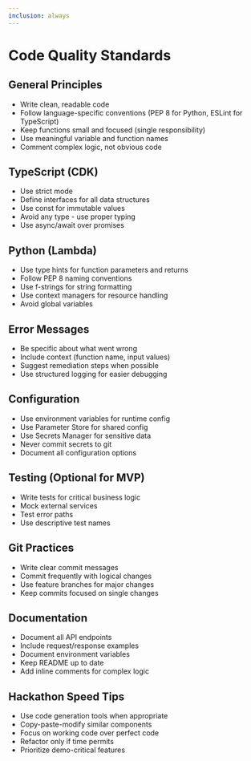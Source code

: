```yaml
---
inclusion: always
---
```


# Code Quality Standards

## General Principles

- Write clean, readable code
- Follow language-specific conventions (PEP 8 for Python, ESLint for TypeScript)
- Keep functions small and focused (single responsibility)
- Use meaningful variable and function names
- Comment complex logic, not obvious code

## TypeScript (CDK)

- Use strict mode
- Define interfaces for all data structures
- Use const for immutable values
- Avoid any type - use proper typing
- Use async/await over promises

## Python (Lambda)

- Use type hints for function parameters and returns
- Follow PEP 8 naming conventions
- Use f-strings for string formatting
- Use context managers for resource handling
- Avoid global variables

## Error Messages

- Be specific about what went wrong
- Include context (function name, input values)
- Suggest remediation steps when possible
- Use structured logging for easier debugging

## Configuration

- Use environment variables for runtime config
- Use Parameter Store for shared config
- Use Secrets Manager for sensitive data
- Never commit secrets to git
- Document all configuration options

## Testing (Optional for MVP)

- Write tests for critical business logic
- Mock external services
- Test error paths
- Use descriptive test names

## Git Practices

- Write clear commit messages
- Commit frequently with logical changes
- Use feature branches for major changes
- Keep commits focused on single changes

## Documentation

- Document all API endpoints
- Include request/response examples
- Document environment variables
- Keep README up to date
- Add inline comments for complex logic

## Hackathon Speed Tips

- Use code generation tools when appropriate
- Copy-paste-modify similar components
- Focus on working code over perfect code
- Refactor only if time permits
- Prioritize demo-critical features
